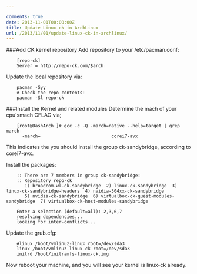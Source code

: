 ```yaml
---

comments: true
date: 2013-11-01T00:00:00Z
title: Update Linux-ck in ArchLinux
url: /2013/11/01/update-linux-ck-in-archlinux/
---
```


###Add CK kernel repository
Add repository to your /etc/pacman.conf:

```
	[repo-ck]
	Server = http://repo-ck.com/$arch
```

Update the local repository via:

```
	pacman -Syy
	# Check the repo contents:
	pacman -Sl repo-ck
```

###Install the Kernel and related modules
Determine the mach of your cpu'smach CFLAG via;

```
	[root@DashArch ]# gcc -c -Q -march=native --help=target | grep march
	  -march=                     		corei7-avx
```

This indicates the you should install the group ck-sandybridge, according to corei7-avx.     


Install the packages: 

```
	:: There are 7 members in group ck-sandybridge:
	:: Repository repo-ck
	   1) broadcom-wl-ck-sandybridge  2) linux-ck-sandybridge  3) linux-ck-sandybridge-headers  4) nvidia-304xx-ck-sandybridge
	   5) nvidia-ck-sandybridge  6) virtualbox-ck-guest-modules-sandybridge  7) virtualbox-ck-host-modules-sandybridge
	
	Enter a selection (default=all): 2,3,6,7
	resolving dependencies...
	looking for inter-conflicts...
```

Update the grub.cfg:

```
	#linux /boot/vmlinuz-linux root=/dev/sda3
	linux /boot/vmlinuz-linux-ck root=/dev/sda3
	initrd /boot/initramfs-linux-ck.img
```

Now reboot your machine, and you will see your kernel is linux-ck already. 
